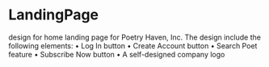 # LandingPage
design for home landing page for Poetry Haven, Inc. The design include the following elements:
•	Log In button
•	Create Account button
•	Search Poet feature
•	Subscribe Now button
•	A self-designed company logo
